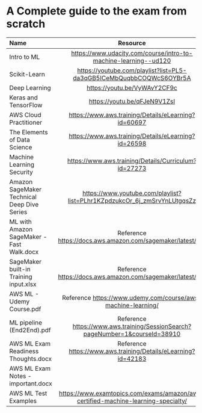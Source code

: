 # A Complete guide to the exam from scratch

| Name                                        | Resource                                                                                      |
| :------------------------------------------ | :-------------------------------------------------------------------------------------------: | 
| Intro to ML                                 |<https://www.udacity.com/course/intro-to-machine-learning--ud120>                              |
| Scikit-Learn                                |<https://youtube.com/playlist?list=PL5-da3qGB5ICeMbQuqbbCOQWcS6OYBr5A>                         |
| Deep Learning                               |<https://youtu.be/VyWAvY2CF9c>                                                                 |
| Keras and TensorFlow                        |<https://youtu.be/qFJeN9V1ZsI>                                                                 |
| AWS Cloud Practitioner                      |<https://www.aws.training/Details/eLearning?id=60697>                                          |
| The Elements of Data Science                |<https://www.aws.training/Details/eLearning?id=26598>                                          |
| Machine Learning Security                   |<https://www.aws.training/Details/Curriculum?id=27273>                                         |
| Amazon SageMaker Technical Deep Dive Series |<https://www.youtube.com/playlist?list=PLhr1KZpdzukcOr_6j_zmSrvYnLUtgqsZz>                     |
| ML with Amazon SageMaker - Fast Walk.docx   | Reference <https://docs.aws.amazon.com/sagemaker/latest/dg/>                                  |
| SageMaker built-in Training input.xlsx      | Reference <https://docs.aws.amazon.com/sagemaker/latest/dg/>                                  |
| AWS ML - Udemy Course.pdf                   | Reference <https://www.udemy.com/course/aws-machine-learning/>                                |
| ML pipeline (End2End).pdf                   | Reference <https://www.aws.training/SessionSearch?pageNumber=1&courseId=38910>                |
| AWS ML Exam Readiness Thoughts.docx         | Reference <https://www.aws.training/Details/eLearning?id=42183>                               |
| AWS ML Exam Notes - important.docx          |                                                                                               |
| AWS ML Test Examples                        | <https://www.examtopics.com/exams/amazon/aws-certified-machine-learning-specialty/>           |





